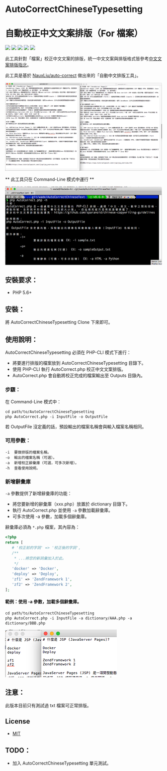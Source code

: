 # AutoCorrectChineseTypesetting
# 自動校正中文文案排版（For 檔案）

[![](https://img.shields.io/website-up-down-green-red/http/shields.io.svg?label=my-website
)](https://wadehuanglearning.blogspot.com/)
![](https://img.shields.io/badge/PHP-%3E%3D%205.6-blue.svg)
[![](https://img.shields.io/npm/l/express.svg)](https://opensource.org/licenses/MIT)
![](https://img.shields.io/github/last-commit/WadeHuang1993/AutoCorrectChineseTypesetting.svg)
![](https://img.shields.io/badge/coverage-100%25-green.svg)

此工具針對「檔案」校正中文文案的排版，統一中文文案與排版格式皆參考[中文文案排版指北](https://github.com/sparanoid/chinese-copywriting-guidelines)。

此工具是基於 [NauxLiu/auto-correct](https://github.com/NauxLiu/auto-correct) 做出來的「自動中文排版工具」。

![demo.png](./demo.png)

** 此工具只在 Command-Line 模式中運行 **

![cli-only.png](./cli-only.png)



## 安裝要求：
  * PHP 5.6+

## 安裝：
將 AutoCorrectChineseTypesetting Clone 下來即可。

## 使用說明：
AutoCorrectChineseTypesetting 必須在 PHP-CLI 模式下進行：

   * 將要進行排版的檔案放到 AutoCorrectChineseTypesetting 目錄下。
   * 使用 PHP-CLI 執行 AutoCorrect.php 校正中文文案排版。
   * AutoCorrect.php 會自動將校正完成的檔案輸出至 Outputs 目錄內。

### 步驟：
在 Command-Line 模式中：
```
cd path/to/AutoCorrectChineseTypesetting
php AutoCorrect.php -i InputFile -o OutputFile
```
若 OutputFile 沒定義的話，預設輸出的檔案名稱會與輸入檔案名稱相同。

### 可用參數：
```
-i  要做排版的檔案名稱。
-o  輸出的檔案名稱（可選）。
-a  新增校正辭彙庫（可選，可多次新增）。
-h  查看使用說明。
```

### 新增辭彙庫

`-a` 參數提供了新增辭彙庫的功能：

 * 將您要新增的辭彙庫（xxx.php）放置於 dictionary 目錄下。
 * 執行 AutoCorrect.php 並使用 `-a` 參數加載辭彙庫。
 * 可多次使用 -a 參數，加載多個辭彙庫。

辭彙庫必須為 `*.php` 檔案，其內容為：
```php
<?php
return [
   # '校正前的字詞' => '校正後的字詞',
   /**
    * ...將您的新詞彙加入於此。
    */
   'docker' => 'Docker',
   'deploy' => 'Deploy',
   'zf1' => 'ZendFramework 1',
   'zf2' => 'ZendFramework 2',
];
```

#### 範例：使用 -a 參數，加載多個辭彙庫。
 ```
cd path/to/AutoCorrectChineseTypesetting
php AutoCorrect.php -i InputFile -a dictionary/AAA.php -a dictionary/BBB.php
 ```
![addDicts.png](./addDicts.png)

## 注意：
此版本目前只有測試過 txt 檔案可正常排版。

## License
  * [MIT](https://opensource.org/licenses/MIT)

## TODO：
  * 加入 AutoCorrectChineseTypesetting 單元測試。


